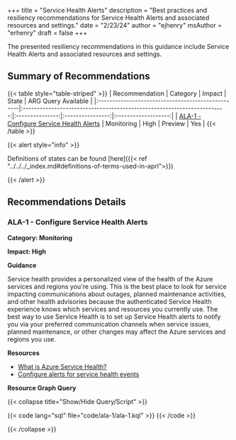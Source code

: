 +++
title = "Service Health Alerts"
description = "Best practices and resiliency recommendations for Service Health Alerts and associated resources and settings."
date = "2/23/24"
author = "ejhenry"
msAuthor = "erhenry"
draft = false
+++

The presented resiliency recommendations in this guidance include Service Health Alerts and associated resources and settings.

## Summary of Recommendations

{{< table style="table-striped" >}}
| Recommendation                                    |                                Category                                 |     Impact      |      State       | ARG Query Available |
|:--------------------------------------------------|:-----------------------------------------------------------------------:|:---------------:|:----------------:|:-------------------:|
| [ALA-1 - Configure Service Health Alerts](#ala-1---configure-service-health-alerts) | Monitoring | High | Preview |         Yes         |
{{< /table >}}

{{< alert style="info" >}}

Definitions of states can be found [here]({{< ref "../../../_index.md#definitions-of-terms-used-in-aprl">}})

{{< /alert >}}

## Recommendations Details

### ALA-1 - Configure Service Health Alerts

**Category: Monitoring**

**Impact: High**

**Guidance**

Service health provides a personalized view of the health of the Azure services and regions you're using. This is the best place to look for service impacting communications about outages, planned maintenance activities, and other health advisories because the authenticated Service Health experience knows which services and resources you currently use. The best way to use Service Health is to set up Service Health alerts to notify you via your preferred communication channels when service issues, planned maintenance, or other changes may affect the Azure services and regions you use.

**Resources**

- [What is Azure Service Health?](https://learn.microsoft.com/azure/service-health/overview)
- [Configure alerts for service health events](https://learn.microsoft.com/azure/service-health/alerts-activity-log-service-notifications-portal)

**Resource Graph Query**

{{< collapse title="Show/Hide Query/Script" >}}

{{< code lang="sql" file="code/ala-1/ala-1.kql" >}} {{< /code >}}

{{< /collapse >}}

